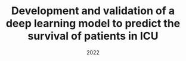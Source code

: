 ---
title: "Development and validation of a deep learning model to predict the survival of patients in ICU"
collection: publications
excerpt: 'Hai Tang, Zhuochen Jin, Jiajun Deng, Yunlang She, Yifan Zhong, Weiyan Sun, Yijiu Ren, Nan Cao, Chang Chen'
date: 2022
citation: 'Hai Tang, Zhuochen Jin, Jiajun Deng, Yunlang She, Yifan Zhong, Weiyan Sun, Yijiu Ren, Nan Cao, Chang Chen, Development and validation of a deep learning model to predict the survival of patients in ICU[J]. JAMA, 2022'
---